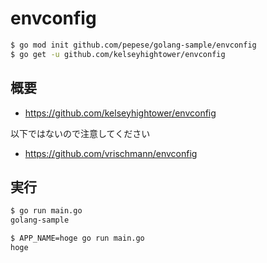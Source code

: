 # envconfig

```bash
$ go mod init github.com/pepese/golang-sample/envconfig
$ go get -u github.com/kelseyhightower/envconfig
```

## 概要

- https://github.com/kelseyhightower/envconfig

以下ではないので注意してください

- https://github.com/vrischmann/envconfig

## 実行

```bash
$ go run main.go
golang-sample

$ APP_NAME=hoge go run main.go
hoge
```